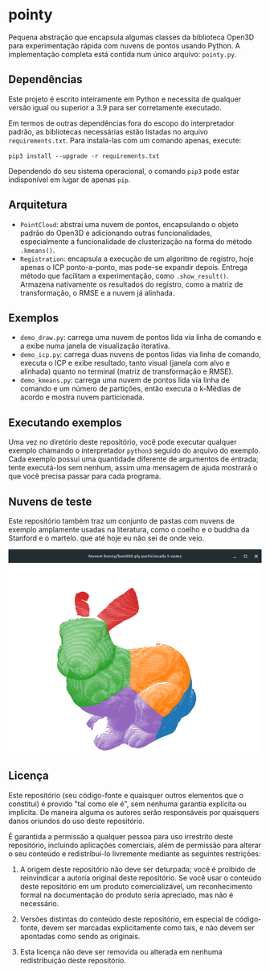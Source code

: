 # pointy

Pequena abstração que encapsula algumas classes da biblioteca Open3D para experimentação rápida com nuvens de pontos usando Python. A implementação completa está contida num único arquivo: `pointy.py`.

## Dependências

Este projeto é escrito inteiramente em Python e necessita de qualquer versão igual ou superior a 3.9 para ser corretamente executado.

Em termos de outras dependências fora do escopo do interpretador padrão, as bibliotecas necessárias estão listadas no arquivo `requirements.txt`. Para instala-las com um comando apenas, execute:

```
pip3 install --upgrade -r requirements.txt
```

Dependendo do seu sistema operacional, o comando `pip3` pode estar indisponível em lugar de apenas `pip`.

## Arquitetura

- `PointCloud`: abstrai uma nuvem de pontos, encapsulando o objeto padrão do Open3D e adicionando outras funcionalidades, especialmente a funcionalidade de clusterização na forma do método `.kmeans()`.
- `Registration`: encapsula a execução de um algoritmo de registro, hoje apenas o ICP ponto-a-ponto, mas pode-se expandir depois. Entrega método que facilitam a experimentação, como `.show_result()`. Armazena nativamente os resultados do registro, como a matriz de transformação, o RMSE e a nuvem já alinhada.

## Exemplos

- `demo_draw.py`: carrega uma nuvem de pontos lida via linha de comando e a exibe numa janela de visualização iterativa.
- `demo_icp.py`: carrega duas nuvens de pontos lidas via linha de comando, executa o ICP e exibe resultado, tanto visual (janela com alvo e alinhada) quanto no terminal (matriz de transformação e RMSE).
- `demo_kmeans.py`: carrega uma nuvem de pontos lida via linha de comando e um número de partições, então executa o k-Médias de acordo e mostra nuvem particionada.

## Executando exemplos

Uma vez no diretório deste repositório, você pode executar qualquer exemplo chamando o interpretador `python3` seguido do arquivo do exemplo. Cada exemplo possui uma quantidade diferente de argumentos de entrada; tente executá-los sem nenhum, assim uma mensagem de ajuda mostrará o que você precisa passar para cada programa.

## Nuvens de teste

Este repositório também traz um conjunto de pastas com nuvens de exemplo amplamente usadas na literatura, como o coelho e o buddha da Stanford e o martelo.  que até hoje eu não sei de onde veio.

![Coelho particionado com k-médias em 5 grupos](assets/bun000_k5_01.png "Coelho particionado com k-médias em 5 grupos")

## Licença

Este repositório (seu código-fonte e quaisquer outros elementos que o constitui) é provido "tal como ele é", sem nenhuma garantia explícita ou implícita. De maneira alguma os autores serão responsáveis por quaisquers danos oriundos do uso deste repositório.

É garantida a permissão a qualquer pessoa para uso irrestrito deste repositório, incluindo aplicações comerciais, além de permissão para alterar o seu conteúdo e redistribuí-lo livremente mediante as seguintes restrições:

1. A origem deste repositório não deve ser deturpada; você é proibido de reinvindicar a autoria original deste repositório. Se você usar o conteúdo deste repositório em um produto comercializável, um reconhecimento formal na documentação do produto seria apreciado, mas não é necessário.

2. Versões distintas do conteúdo deste repositório, em especial de código-fonte, devem ser marcadas explicitamente como tais, e não devem ser apontadas como sendo as originais.

3. Esta licença não deve ser removida ou alterada em nenhuma redistribuição deste repositório.

